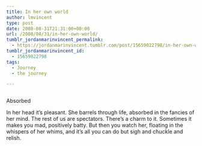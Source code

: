 ```yaml
---
title: In her own world
author: lmvincent
type: post
date: 2008-08-31T21:31:00+00:00
url: /2008/08/31/in-her-own-world/
tumblr_jordanmarinvincent_permalink:
  - https://jordanmarinvincent.tumblr.com/post/15659022798/in-her-own-world
tumblr_jordanmarinvincent_id:
  - 15659022798
tags:
  - Journey
  - the journey

---
```

<a href="https://www.flickr.com/photos/larryvincent/2816845602/" title="photo sharing" target="_blank" rel="noopener"><img src="https://farm4.static.flickr.com/3257/2816845602_4cd4aaa52d_m.jpg" alt="" /></a>

Absorbed

In her head it&rsquo;s pleasant. She barrels through life, absorbed in the fancies of her mind. The rest of us are spectators. There&rsquo;s a charm to it. Sometimes it makes you mad, positively batty. But then you watch her, floating in the whispers of her whims, and it&rsquo;s all you can do but sigh and chuckle and relish.

<div class="blogger-post-footer">
  <img loading="lazy" width="1" height="1" src="https://blogger.googleusercontent.com/tracker/9039099668816362935-5331309607284311414?l=jordansjourney2.blogspot.com" alt="" />
</div>